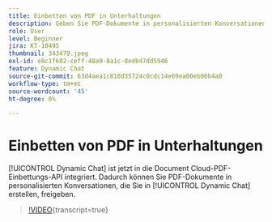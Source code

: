 ```yaml
---
title: Einbetten von PDF in Unterhaltungen
description: Geben Sie PDF-Dokumente in personalisierten Konversationen frei, die Sie auf Dynamic Chat erstellen.
role: User
level: Beginner
jira: KT-10495
thumbnail: 343479.jpeg
exl-id: e8c1f602-ceff-48a9-8a1c-8edb47dd5946
feature: Dynamic Chat
source-git-commit: 63d4aea1c818d35724c0cdc14e69ea00eb06b4a0
workflow-type: tm+mt
source-wordcount: '45'
ht-degree: 0%

---
```


# Einbetten von PDF in Unterhaltungen

[!UICONTROL Dynamic Chat] ist jetzt in die Document Cloud-PDF-Einbettungs-API integriert. Dadurch können Sie PDF-Dokumente in personalisierten Konversationen, die Sie in [!UICONTROL Dynamic Chat] erstellen, freigeben.

>[!VIDEO](https://video.tv.adobe.com/v/343479/?quality=12&learn=on){transcript=true}
